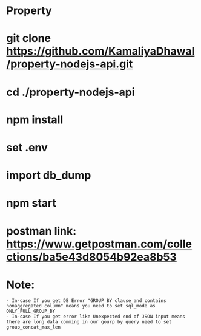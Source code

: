 # Property

# git clone https://github.com/KamaliyaDhawal/property-nodejs-api.git
# cd ./property-nodejs-api
# npm install
# set .env
# import db_dump
# npm start
# postman link: https://www.getpostman.com/collections/ba5e43d8054b92ea8b53

# Note:
    - In-case If you get DB Error "GROUP BY clause and contains nonaggregated column" means you need to set sql_mode as ONLY_FULL_GROUP_BY
    - In-case If you get error like Unexpected end of JSON input means there are long data comming in our gourp by query need to set group_concat_max_len
